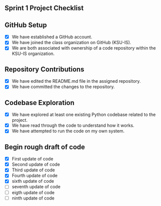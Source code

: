 ## Sprint 1 Project Checklist
## GitHub Setup
- [x] We have established a GitHub account.  
- [x] We have joined the class organization on GitHub (KSU-IS).  
- [x] We are both associated with ownership of a code repository within the KSU-IS organization.

## Repository Contributions
- [x] We have edited the README.md file in the assigned repository.  
- [x] We have committed the changes to the repository.

## Codebase Exploration
- [x] We have explored at least one existing Python codebase related to the project.  
- [x] We have read through the code to understand how it works.  
- [x] We have attempted to run the code on my own system.
## Begin rough draft of code
- [x] First update of code
- [x] Second update of code
- [x] Third update of code
- [x] Fourth update of code
- [x] sixth update of code
- [ ] seventh update of code
- [ ] eigth update of code
- [ ] ninth update of code
